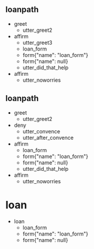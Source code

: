 ## loanpath
* greet
  - utter_greet2
* affirm
  - utter_greet3
  - loan_form
  - form{"name": "loan_form"}
  - form{"name": null}
  - utter_did_that_help
* affirm
  - utter_noworries







## loanpath
* greet
  - utter_greet2
* deny
  - utter_convence
  - utter_after_convence
* affirm
  - loan_form
  - form{"name": "loan_form"}
  - form{"name": null}
  - utter_did_that_help
* affirm
  - utter_noworries





# loan
* loan
  - loan_form
  - form{"name": "loan_form"}
  - form{"name": null}




